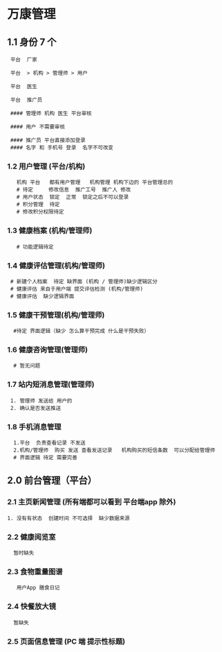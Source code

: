 
# 万康管理 

 ## 1.1 身份 7 个   
     
     平台  厂家
       
     平台  > 机构 > 管理师 > 用户

     平台  医生 
   
     平台  推广员
     
     #### 管理师 机构 医生 平台审核
     
     #### 用户 不需要审核
     
     #### 推广员 平台直接添加登录 
     #### 名字 和 手机号 登录  名字不可改变 
   
### 1.2 用户管理  (平台/机构)
       机构 平台   都有用户管理   机构管理 机构下边的 平台管理总的
       # 待定     修改信息  推广工号  推广人 修改
       # 用户状态  锁定  正常  锁定之后不可以登录
       # 积分管理  待定  
       # 修改积分权限待定
       
### 1.3 健康档案 (机构/管理师) 
       # 功能逻辑待定

### 1.4  健康评估管理(机构/管理师)   
     # 新建个人档案  待定 缺界面 (机构 / 管理师)缺少逻辑区分
     # 健康评估 来自于用户端 提交评估检测 (机构/管理师) 
     # 健康评估  缺少逻辑界面

### 1.5 健康干预管理(机构/管理师)
      #待定 界面逻辑（缺少 怎么算干预完成 什么是干预失败）

### 1.6 健康咨询管理(管理师)
      # 暂无问题

### 1.7 站内短消息管理(管理师)
     1. 管理师 发送给 用户的
     2. 确认是否发送推送 
   
### 1.8 手机消息管理
      1.平台  负责查看记录 不发送
      2.机构/管理师  购买 发送 查看发送记录   机构购买的短信条数  可以分配给管理师
      # 界面逻辑 待定 需要完善

## 2.0 前台管理（平台）
### 2.1 主页新闻管理  (所有端都可以看到  平台端app 除外)
    1. 没有有状态  创建时间 不可选择  缺少数据来源
### 2.2 健康阅览室 
      暂时缺失
### 2.3 食物重量图谱
       用户App 膳食日记
### 2.4 快餐放大镜
      暂缺失
### 2.5 页面信息管理 (PC 端 提示性标题)      
    
    
